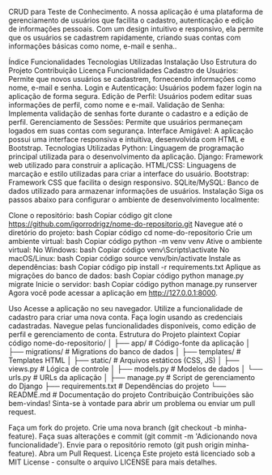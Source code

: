 CRUD para Teste de Conhecimento.
A nossa aplicação é uma plataforma de gerenciamento de usuários que facilita o cadastro, autenticação e edição de informações pessoais. Com um design intuitivo e responsivo, ela permite que os usuários se cadastrem rapidamente, criando suas contas com informações básicas como nome, e-mail e senha..

Índice
Funcionalidades
Tecnologias Utilizadas
Instalação
Uso
Estrutura do Projeto
Contribuição
Licença
Funcionalidades
Cadastro de Usuários: Permite que novos usuários se cadastrem, fornecendo informações como nome, e-mail e senha.
Login e Autenticação: Usuários podem fazer login na aplicação de forma segura.
Edição de Perfil: Usuários podem editar suas informações de perfil, como nome e e-mail.
Validação de Senha: Implementa validação de senhas forte durante o cadastro e a edição de perfil.
Gerenciamento de Sessões: Permite que usuários permaneçam logados em suas contas com segurança.
Interface Amigável: A aplicação possui uma interface responsiva e intuitiva, desenvolvida com HTML e Bootstrap.
Tecnologias Utilizadas
Python: Linguagem de programação principal utilizada para o desenvolvimento da aplicação.
Django: Framework web utilizado para construir a aplicação.
HTML/CSS: Linguagens de marcação e estilo utilizadas para criar a interface do usuário.
Bootstrap: Framework CSS que facilita o design responsivo.
SQLite/MySQL: Banco de dados utilizado para armazenar informações de usuários.
Instalação
Siga os passos abaixo para configurar o ambiente de desenvolvimento localmente:

Clone o repositório:
bash
Copiar código
git clone https://github.com/igorrodrigz/nome-do-repositorio.git
Navegue até o diretório do projeto:
bash
Copiar código
cd nome-do-repositorio
Crie um ambiente virtual:
bash
Copiar código
python -m venv venv
Ative o ambiente virtual:
No Windows:
bash
Copiar código
venv\Scripts\activate
No macOS/Linux:
bash
Copiar código
source venv/bin/activate
Instale as dependências:
bash
Copiar código
pip install -r requirements.txt
Aplique as migrações do banco de dados:
bash
Copiar código
python manage.py migrate
Inicie o servidor:
bash
Copiar código
python manage.py runserver
Agora você pode acessar a aplicação em http://127.0.0.1:8000.

Uso
Acesse a aplicação no seu navegador.
Utilize a funcionalidade de cadastro para criar uma nova conta.
Faça login usando as credenciais cadastradas.
Navegue pelas funcionalidades disponíveis, como edição de perfil e gerenciamento de conta.
Estrutura do Projeto
plaintext
Copiar código
nome-do-repositorio/
│
├── app/                  # Código-fonte da aplicação
│   ├── migrations/       # Migrations do banco de dados
│   ├── templates/        # Templates HTML
│   ├── static/           # Arquivos estáticos (CSS, JS)
│   ├── views.py          # Lógica de controle
│   ├── models.py         # Modelos de dados
│   └── urls.py           # URLs da aplicação
│
├── manage.py             # Script de gerenciamento do Django
├── requirements.txt      # Dependências do projeto
└── README.md             # Documentação do projeto
Contribuição
Contribuições são bem-vindas! Sinta-se à vontade para abrir um problema ou enviar um pull request.

Faça um fork do projeto.
Crie uma nova branch (git checkout -b minha-feature).
Faça suas alterações e commit (git commit -m 'Adicionando nova funcionalidade').
Envie para o repositório remoto (git push origin minha-feature).
Abra um Pull Request.
Licença
Este projeto está licenciado sob a MIT License - consulte o arquivo LICENSE para mais detalhes.
